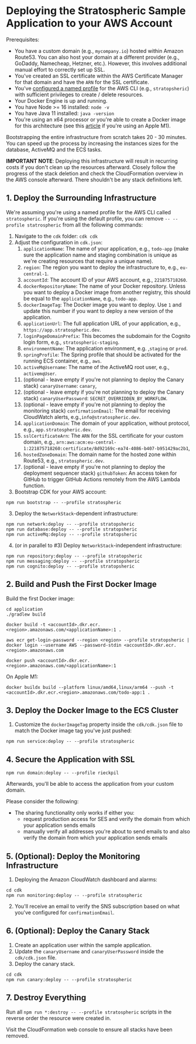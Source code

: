 # Deploying the Stratospheric Sample Application to your AWS Account

Prerequisites:

- You have a custom domain (e.g., `mycompany.io`) hosted within Amazon Route53. You can also host your domain at a different provider (e.g., GoDaddy, Namecheap, Hetzner, etc.). However, this involves additional manual effort to correctly set up SSL.
- You've created an SSL certificate within the AWS Certificate Manager for that domain and have the `ARN` for the SSL certificate.
- You've [configured a named profile](https://docs.aws.amazon.com/cli/latest/userguide/cli-configure-profiles.html) for the AWS CLI (e.g., `stratopsheric`) with sufficient privileges to create / delete resources.
- Your Docker Engine is up and running.
- You have Node >= 16 installed: `node -v`
- You have Java 11 installed: `java -version`
- You're using an x64 processor or you're able to create a Docker image for this architecture (see this [article](https://blog.jaimyn.dev/how-to-build-multi-architecture-docker-images-on-an-m1-mac/) if you're using an Apple M1).

Bootstrapping the entire infrastructure from scratch takes 20 - 30 minutes. You can speed up the process by increasing the instances sizes for the database, ActiveMQ and the ECS tasks.

**IMPORTANT NOTE**: Deploying this infrastructure will result in recurring costs if you don't clean up the resources afterward. Closely follow the progress of the stack deletion and check the CloudFormation overview in the AWS console afterward. There shouldn't be any stack definitions left.

## 1. Deploy the Surrounding Infrastructure

We're assuming you're using a named profile for the AWS CLI called `stratospheric`. If you're using the default profile, you can remove `-- --profile statrospheric` from all the following commands:

1. Navigate to the `cdk` folder: `cdk cdk`
2. Adjust the configuration in `cdk.json`:
   1. `applicationName`: The name of your application, e.g., `todo-app` (make sure the application name and staging combination is unique as we're creating resources that require a unique name).
   2. `region`: The region you want to deploy the infrastructure to, e.g., `eu-central-1`.
   3. `accountId`: The account ID of your AWS account, e.g., `221875718260`.
   4. `dockerRepositoryName`: The name of your Docker repository. Unless you want to deploy a Docker image from another registry, this should be equal to the `applicationName`, e.g., `todo-app`.
   5. `dockerImageTag`: The Docker image you want to deploy. Use `1` and update this number if you want to deploy a new version of the application.
   6. `applicationUrl`: The full application URL of your application, e.g., `https://app.stratospheric.dev`.
   7. `loginPageDomainPrefix`: This becomes the subdomain for the Cognito login form, e.g., `stratospheric-staging`.
   8. `environmentName`: The application environment, e.g. ,`staging` or `prod`.
   9. `springProfile`: The Spring profile that should be activated for the running ECS container, e.g., `aws`.
   10. `activeMqUsername`: The name of the ActiveMQ root user, e.g., `activemqUser`.
   11. (optional - leave empty if you're not planning to deploy the Canary stack) `canaryUsername`: `canary`,
   12. (optional - leave empty if you're not planning to deploy the Canary stack) `canaryUserPassword`: `SECRET_OVERRIDDEN_BY_WORKFLOW`.
   13. (optional - leave empty if you're not planning to deploy the monitoring stack) `confirmationEmail`: The email for receiving CloudWatch alerts, e.g.,`info@stratospheric.dev`.
   14. `applicationDomain`: The domain of your application, without protocol, e.g., `app.stratospheric.dev`.
   15. `sslCertificateArn`: The `ARN` for the SSL certificate for your custom domain, e.g., `arn:aws:acm:eu-central-1:221875718260:certificate/8d92169c-ea74-4086-b407-b951429ac2b1`,
   16. `hostedZoneDomain`: The domain name for the hosted zone within Route53, e.g., `stratospheric.dev`.
   17. (optional - leave empty if you're not planning to deploy the deployment sequencer stack) `githubToken`: An access token for GitHub to trigger GitHub Actions remotely from the AWS Lambda function.
3. Bootstrap CDK for your AWS account:

```
npm run bootstrap -- --profile stratospheric
```

3. Deploy the `NetworkStack`-dependent infrastructure:

```
npm run network:deploy -- --profile stratopsheric
npm run database:deploy -- --profile stratopsheric
npm run activeMq:deploy -- --profile stratopsheric
```

4. (or in parallel to #3) Deploy `NetworkStack`-independent infrastructure:

```
npm run repository:deploy -- --profile stratopsheric
npm run messaging:deploy -- --profile stratopsheric
npm run cognito:deploy -- --profile stratopsheric
```

## 2. Build and Push the First Docker Image

Build the first Docker image:

```
cd application
./gradlew build

docker build -t <accountId>.dkr.ecr.<region>.amazonaws.com/<applicationName>:1 .

aws ecr get-login-password --region <region> --profile stratopsheric | docker login --username AWS --password-stdin <accountId>.dkr.ecr.<region>.amazonaws.com

docker push <accountId>.dkr.ecr.<region>.amazonaws.com/<applicationName>:1
```

On Apple M1:

```shell
docker buildx build --platform linux/amd64,linux/arm64 --push -t <accountId>.dkr.ecr.<region>.amazonaws.com/todo-app:1 .
```

## 3. Deploy the Docker Image to the ECS Cluster

1. Customize the `dockerImageTag` property inside the `cdk/cdk.json` file to match the Docker image tag you've just pushed:

```shell
npm run service:deploy -- --profile stratospheric
```

## 4. Secure the Application with SSL

```
npm run domain:deploy -- --profile rieckpil
```

Afterwards, you'll be able to access the application from your custom domain.

Please consider the following:
- The sharing functionality only works if either you:
  - request production access for SES and verify the domain from which your application sends emails
  - manually verify all addresses you're about to send emails to and also verify the domain from which your application sends emails

## 5. (Optional): Deploy the Monitoring Infrastructure

1. Deploying the Amazon CloudWatch dashboard and alarms:

```
cd cdk
npm run monitoring:deploy -- --profile stratospheric
```

2. You'll receive an email to verify the SNS subscription based on what you've configured for `confirmationEmail`.

## 6. (Optional): Deploy the Canary Stack

1. Create an application user within the sample application.
2. Update the `canaryUsername` and `canaryUserPassword` inside the `cdk/cdk.json` file.
3. Deploy the canary stack.

```
cd cdk
npm run canary:deploy -- --profile stratospheric
```

## 7. Destroy Everything

Run all `npm run *:destroy -- --profile stratospheric` scripts in the reverse order the resource were created in.

Visit the CloudFormation web console to ensure all stacks have been removed.
